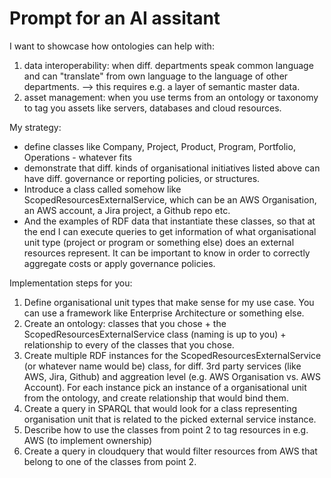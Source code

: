 # Prompt for an AI assitant

I want to showcase how ontologies can help with:
1. data interoperability: when diff. departments speak common language and can "translate" from own language to the language of other departments. --> this requires e.g. a layer of semantic master data.
2. asset management: when you use terms from an ontology or taxonomy to tag you assets like servers, databases and cloud resources.

My strategy:
- define classes like Company, Project, Product, Program, Portfolio, Operations - whatever fits
- demonstrate that diff. kinds of organisational initiatives listed above can have diff. governance or reporting policies, or structures.
- Introduce a class called somehow like ScopedResourcesExternalService, which can be an AWS Organisation, an AWS account, a Jira project, a Github repo etc.
- And the examples of RDF data that instantiate these classes, so that at the end I can execute queries to get information of what organisational unit type (project or program or something else) does an external resources represent. It can be important to know in order to correctly aggregate costs or apply governance policies.

Implementation steps for you:
1. Define organisational unit types that make sense for my use case. You can use a framework like Enterprise Architecture or something else.
2. Create an ontology: classes that you chose + the ScopedResourcesExternalService class (naming is up to you) + relationship to every of the classes that you chose.
3. Create multiple RDF instances for the ScopedResourcesExternalService (or whatever name would be) class, for diff. 3rd party services (like AWS, Jira, Github) and aggreation level (e.g. AWS Organisation vs. AWS Account). For each instance pick an instance of a organisational unit from the ontology, and create relationship that would bind them.
4. Create a query in SPARQL that would look for a class representing organisation unit that is related to the picked external service instance.
5. Describe how to use the classes from point 2 to tag resources in e.g. AWS (to implement ownership)
6. Create a query in cloudquery that would filter resources from AWS that belong to one of the classes from point 2.